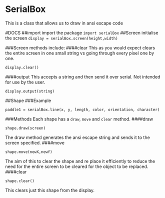 # SerialBox
This is a class that allows us to draw in ansi escape code

#DOCS
##import
import the package
`import serialBox`
##Screen
initialise the screen
` display = serialBox.screen(height,width) `

###Screen methods include:
####clear
This as you would expect clears the entire screen in one small string vs going through every pixel one by one. 
```
display.clear()
```

####output
This accepts a string and then send it over serial. Not intended for use by the user.
```
display.output(string)
````

##Shape
###Example
```
paddle1 = serialBox.line(x, y, length, color, orientation, character)
```
###Methods
Each shape has a `draw`, `move` and `clear` method.
####draw
```
shape.draw(screen)
```
The draw method generates the ansi escape string and sends it to the screen specified.
####move
```
shape.move(newX,newY)
```
The aim of this to clear the shape and re place it efficiently to reduce the need for the entire screen to be cleared for the object to be replaced.
####clear
```
shape.clear()
```
This clears just this shape from the display.


